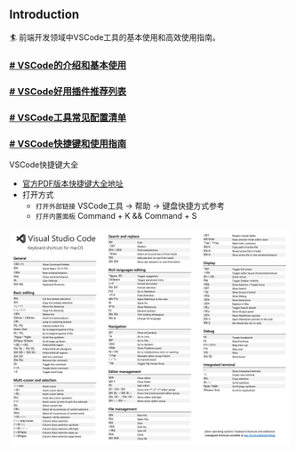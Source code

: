 
## Introduction

🏄‍ 前端开发领域中VSCode工具的基本使用和高效使用指南。

### [# VSCode的介绍和基本使用](./use/VSCode的介绍和基本使用.md)

### [# VSCode好用插件推荐列表](./plugin/VSCode%E5%B8%B8%E7%94%A8%E6%8F%92%E4%BB%B6%E5%88%97%E8%A1%A8.md)

### [# VSCode工具常见配置清单](./setting/VSCode常见的配置.md)

### [# VSCode快捷键和使用指南](./Shortcut%20keys/VSCode快捷键使用.md)

  VSCode快捷键大全
  - [官方PDF版本快捷键大全地址](https://code.visualstudio.com/shortcuts/keyboard-shortcuts-macos.pdf)
  - 打开方式
    - `打开外部链接` VSCode工具 -> 帮助 -> 键盘快捷方式参考 
    - `打开内置面板` Command + K && Command + S
  
![图片](./img/快捷键列表.png)

